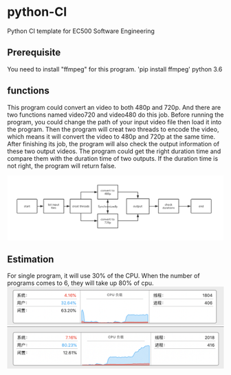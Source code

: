 # python-CI
Python CI template for EC500 Software Engineering

## Prerequisite
You need to install "ffmpeg" for this program. 'pip install ffmpeg'
python 3.6
## functions
This program could convert an video to both 480p and 720p. And there are two functions named video720 and video480 do this job. Before running the program, you could change the path of your input video file then load it into the program. Then the program will creat two threads to encode the video, which means it will convert the video to 480p and 720p at the same time. After finishing its job, the program will also check the output information of these two output videos. The program could get the right duration time and compare them with the duration time of two outputs. If the duration time is not right, the program will return false.

![1](https://github.com/ec500-software-engineering/exercise-2-ffmpeg-liuknan/raw/master/architecture.png)
## Estimation
For single program, it will use 30% of the CPU. When the number of programs comes to 6, they will take up 80% of cpu.
![1](https://github.com/ec500-software-engineering/exercise-2-ffmpeg-liuknan/raw/master/%E5%B1%8F%E5%B9%95%E5%BF%AB%E7%85%A7%202019-02-27%20%E4%B8%8B%E5%8D%8811.03.58.png)
![2](https://github.com/ec500-software-engineering/exercise-2-ffmpeg-liuknan/raw/master/%E5%B1%8F%E5%B9%95%E5%BF%AB%E7%85%A7%202019-02-27%20%E4%B8%8B%E5%8D%8811.05.19.png)
